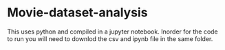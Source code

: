# Movie-dataset-analysis
This uses python and compiled in a jupyter notebook. 
Inorder for the code to run you will need to downlod the csv and ipynb file in the same folder. 
